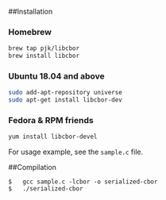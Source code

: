 ##Installation

### Homebrew

```bash
brew tap pjk/libcbor
brew install libcbor
```

### Ubuntu 18.04 and above

```bash
sudo add-apt-repository universe
sudo apt-get install libcbor-dev
```

### Fedora & RPM friends

```bash
yum install libcbor-devel
```

For usage example, see the `sample.c` file.

##Compilation

```console
$   gcc sample.c -lcbor -o serialized-cbor
$   ./serialized-cbor
```